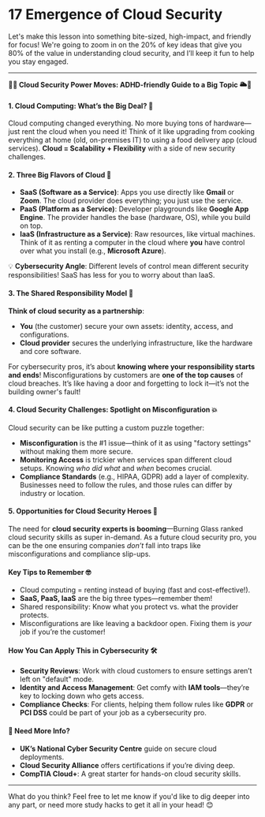 # 17 Emergence of Cloud Security

Let's make this lesson into something bite-sized, high-impact, and friendly for focus! We're going to zoom in on the 20% of key ideas that give you 80% of the value in understanding cloud security, and I’ll keep it fun to help you stay engaged.

***

**🏋️‍♂️ Cloud Security Power Moves: ADHD-friendly Guide to a Big Topic 🌥️🔐**

#### 1. **Cloud Computing: What’s the Big Deal? 🚀**

Cloud computing changed everything. No more buying tons of hardware—just rent the cloud when you need it! Think of it like upgrading from cooking everything at home (old, on-premises IT) to using a food delivery app (cloud services). **Cloud = Scalability + Flexibility** with a side of new security challenges.

#### 2. **Three Big Flavors of Cloud 🍦**

* **SaaS (Software as a Service)**: Apps you use directly like **Gmail** or **Zoom**. The cloud provider does everything; you just use the service.
* **PaaS (Platform as a Service)**: Developer playgrounds like **Google App Engine**. The provider handles the base (hardware, OS), while you build on top.
* **IaaS (Infrastructure as a Service)**: Raw resources, like virtual machines. Think of it as renting a computer in the cloud where **you** have control over what you install (e.g., **Microsoft Azure**).

💡 **Cybersecurity Angle**: Different levels of control mean different security responsibilities! SaaS has less for you to worry about than IaaS.

#### 3. **The Shared Responsibility Model 👫**

**Think of cloud security as a partnership**:

* **You** (the customer) secure your own assets: identity, access, and configurations.
* **Cloud provider** secures the underlying infrastructure, like the hardware and core software.

For cybersecurity pros, it’s about **knowing where your responsibility starts and ends**! Misconfigurations by customers are **one of the top causes** of cloud breaches. It’s like having a door and forgetting to lock it—it’s not the building owner's fault!

#### 4. **Cloud Security Challenges: Spotlight on Misconfiguration 💥**

Cloud security can be like putting a custom puzzle together:

* **Misconfiguration** is the #1 issue—think of it as using "factory settings" without making them more secure.
* **Monitoring Access** is trickier when services span different cloud setups. Knowing _who did what_ and _when_ becomes crucial.
* **Compliance Standards** (e.g., HIPAA, GDPR) add a layer of complexity. Businesses need to follow the rules, and those rules can differ by industry or location.

#### 5. **Opportunities for Cloud Security Heroes 🦸**

The need for **cloud security experts is booming**—Burning Glass ranked cloud security skills as super in-demand. As a future cloud security pro, you can be the one ensuring companies _don’t_ fall into traps like misconfigurations and compliance slip-ups.

#### **Key Tips to Remember 🤓**

* Cloud computing = renting instead of buying (fast and cost-effective!).
* **SaaS, PaaS, IaaS** are the big three types—remember them!
* Shared responsibility: Know what you protect vs. what the provider protects.
* Misconfigurations are like leaving a backdoor open. Fixing them is _your_ job if you’re the customer!

#### How You Can Apply This in Cybersecurity 🛠️

* **Security Reviews**: Work with cloud customers to ensure settings aren’t left on "default" mode.
* **Identity and Access Management**: Get comfy with **IAM tools**—they’re key to locking down who gets access.
* **Compliance Checks**: For clients, helping them follow rules like **GDPR** or **PCI DSS** could be part of your job as a cybersecurity pro.

#### 🧠 Need More Info?

* **UK’s National Cyber Security Centre** guide on secure cloud deployments.
* **Cloud Security Alliance** offers certifications if you’re diving deep.
* **CompTIA Cloud+**: A great starter for hands-on cloud security skills.

***

What do you think? Feel free to let me know if you'd like to dig deeper into any part, or need more study hacks to get it all in your head! 😊
